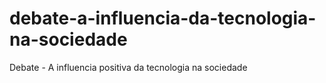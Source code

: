 # debate-a-influencia-da-tecnologia-na-sociedade
Debate - A influencia positiva da tecnologia na sociedade
